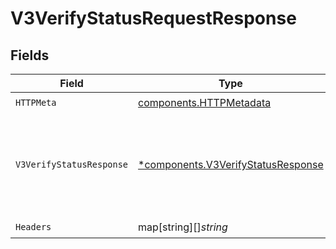 # V3VerifyStatusRequestResponse


## Fields

| Field                                                                                   | Type                                                                                    | Required                                                                                | Description                                                                             | Example                                                                                 |
| --------------------------------------------------------------------------------------- | --------------------------------------------------------------------------------------- | --------------------------------------------------------------------------------------- | --------------------------------------------------------------------------------------- | --------------------------------------------------------------------------------------- |
| `HTTPMeta`                                                                              | [components.HTTPMetadata](../../models/components/httpmetadata.md)                      | :heavy_check_mark:                                                                      | N/A                                                                                     |                                                                                         |
| `V3VerifyStatusResponse`                                                                | [*components.V3VerifyStatusResponse](../../models/components/v3verifystatusresponse.md) | :heavy_minus_sign:                                                                      | Successful Request                                                                      | {<br/>"success": "pending",<br/>"possessionResult": "pending",<br/>"verifyResult": "pending"<br/>} |
| `Headers`                                                                               | map[string][]*string*                                                                   | :heavy_check_mark:                                                                      | N/A                                                                                     |                                                                                         |